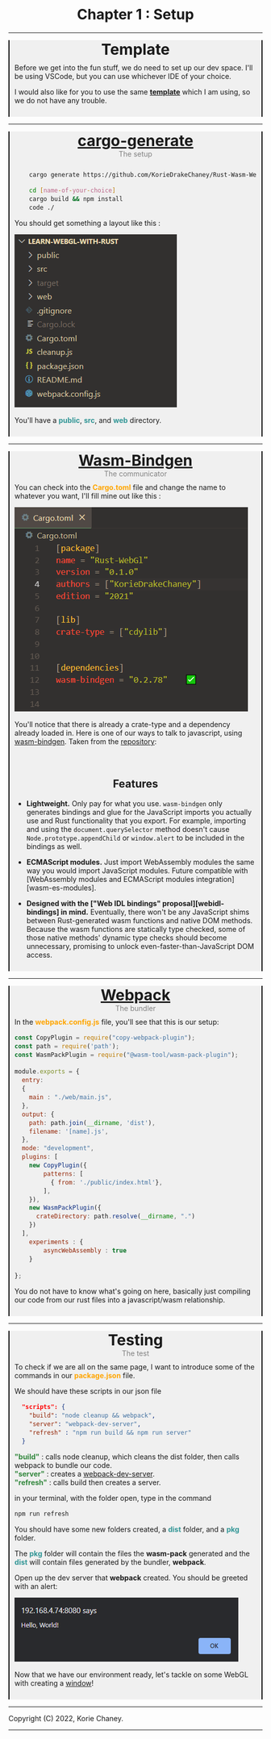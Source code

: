 <br>
<h1 style = "text-align: center;"> Chapter 1 : Setup </h1>

--- 
<div style = "background-color : rgba(0, 0, 0, 0.05); text-align: center; border-left : solid black 2px; border-right : solid black 2px;">
<span style="font-size : 30px;"><b>Template</b></span>
</div>

<div style = "padding:2%;background-color : rgba(0, 0, 0, 0.05); border-left : solid black 2px; border-right : solid black 2px;">
Before we get into the fun stuff, we do need to set up our dev space.
I'll be using VSCode, but you can use whichever IDE of your choice.

I would also like for you to use the same <a target="_blank" href="https://github.com/KorieDrakeChaney/Rust-Wasm-Web-Template"><b>template</b></a> which I am using, so we do not have any trouble. 
</div>

---

<div style = "background-color : rgba(0, 0, 0, 0.05); text-align: center; border-left : solid black 2px; border-right : solid black 2px;">
<span style="font-size : 30px;"><b><a target ="_blank" href="https://github.com/cargo-generate/cargo-generate">cargo-generate</a></b></span>
<br>
<span style="color:grey">The setup</span>
</div>

<div style = "padding:2%;background-color : rgba(0, 0, 0, 0.05); border-left : solid black 2px; border-right : solid black 2px;">

``` bash
    cargo generate https://github.com/KorieDrakeChaney/Rust-Wasm-Web-Template.git
```

``` bash
    cd [name-of-your-choice]
    cargo build && npm install
    code ./
```
You should get something a layout like this :

![screenshot](./c1-s0.png)

You'll have a <b style="color:rgba(50, 150, 150, 1);">public</b>, <b style="color:rgba(50, 150, 150, 1);">src</b>, and <b style="color:rgba(50, 150, 150, 1);">web</b> directory. 
</div>

---
<div style = "background-color : rgba(0, 0, 0, 0.05); text-align: center; border-left : solid black 2px; border-right : solid black 2px;">
<span style="font-size : 30px;"><b><a target ="_blank" href="https://github.com/rustwasm/wasm-bindgen">Wasm-Bindgen</a></b></span>
<br>
<span style="color:grey">The communicator</span>
</div>

<div style = "padding:2%;background-color : rgba(0, 0, 0, 0.05); border-left : solid black 2px; border-right : solid black 2px;">
You can check into the <b style="color:orange">Cargo.toml</b> file and change the name to whatever you want, I'll fill mine out like this :

![screenshot](./c1-s1.png)

You'll notice that there is already a crate-type and a dependency already loaded in. 
Here is one of our ways to talk to javascript, using <a target="_blank" href="https://rustwasm.github.io/wasm-bindgen/">wasm-bindgen</a>. Taken from the <a target="_blank" href="https://github.com/rustwasm/wasm-bindgen">repository</a>:
</div>

<div style = "padding:2%;background-color : rgba(0, 0, 0, 0.05); border-left : solid black 2px; border-right : solid black 2px;">
<h2 style="text-align:center"> <b>Features</b> </h2>

* **Lightweight.** Only pay for what you use. `wasm-bindgen` only generates
  bindings and glue for the JavaScript imports you actually use and Rust
  functionality that you export. For example, importing and using the
  `document.querySelector` method doesn't cause `Node.prototype.appendChild` or
  `window.alert` to be included in the bindings as well.

* **ECMAScript modules.** Just import WebAssembly modules the same way you would
  import JavaScript modules. Future compatible with [WebAssembly modules and
  ECMAScript modules integration][wasm-es-modules].

* **Designed with the ["Web IDL bindings" proposal][webidl-bindings] in mind.**
  Eventually, there won't be any JavaScript shims between Rust-generated wasm
  functions and native DOM methods. Because the wasm functions are statically
  type checked, some of those native methods' dynamic type checks should become
  unnecessary, promising to unlock even-faster-than-JavaScript DOM access.
</div>

---

<div style = "background-color : rgba(0, 0, 0, 0.05); text-align: center; border-left : solid black 2px; border-right : solid black 2px; ">
<span style="font-size : 30px;"><b><a target ="_blank" href="https://webpack.js.org/">Webpack</a></b></span>
<br>
<span style="color:grey">The bundler</span>
</div>
<div style = "padding:2%;background-color : rgba(0, 0, 0, 0.05); border-left : solid black 2px; border-right : solid black 2px;">
In the <b style="color : orange">webpack.config.js</b> file, you'll see that this is our setup:

``` javascript
const CopyPlugin = require("copy-webpack-plugin");
const path = require('path');
const WasmPackPlugin = require("@wasm-tool/wasm-pack-plugin");

module.exports = {
  entry: 
  {
    main : "./web/main.js",
  },
  output: {
    path: path.join(__dirname, 'dist'),
    filename: '[name].js',
  },
  mode: "development",
  plugins: [
    new CopyPlugin({
        patterns: [
          { from: './public/index.html'},
        ],
    }), 
    new WasmPackPlugin({
      crateDirectory: path.resolve(__dirname, ".")
    })
  ],
    experiments : {
        asyncWebAssembly : true
    }

};

```

You do not have to know what's going on here, basically just compiling our code from our rust files into a javascript/wasm relationship.
</div>

--- 

<div style = "background-color : rgba(0, 0, 0, 0.05); text-align: center; border-left : solid black 2px; border-right : solid black 2px;">
<span style="font-size : 30px;"><b>Testing</b></span>
<br>
<span style="color:grey">The test</span>
</div>
<div style = "padding:2%;background-color : rgba(0, 0, 0, 0.05); border-left : solid black 2px; border-right : solid black 2px;">
To check if we are all on the same page, I want to introduce some of the commands in our <b style="color : orange">package.json</b> file. 

We should have these scripts in our json file

```json 
  "scripts": {
    "build": "node cleanup && webpack",
    "server": "webpack-dev-server",
    "refresh" : "npm run build && npm run server"
  }
```
<b style="color : rgba(50, 135, 61, 1)">"build"</b> : calls node cleanup, which cleans the dist folder, then calls webpack to bundle our code.
<br>
<b style="color : rgba(50, 135, 61, 1)">"server"</b> : creates a <a target="_blank" href="https://webpack.js.org/configuration/dev-server/">webpack-dev-server</a>.
<br>
<b style="color : rgba(50, 135, 61, 1)">"refresh"</b> : calls build then creates a server.

in your terminal, with the folder open, type in the command 

```bash
npm run refresh
```

You should have some new folders created, a <b style="color:rgba(50, 150, 150, 1);">dist</b> folder, and a <b style="color:rgba(50, 150, 150, 1);">pkg</b> folder.

The <b style="color:rgba(50, 150, 150, 1);">pkg</b> folder will contain the files the <b>wasm-pack</b> generated and the <b style="color:rgba(50, 150, 150, 1);">dist</b> will contain files generated by the bundler, <b>webpack</b>.

Open up the dev server that <b>webpack</b> created. You should be greeted with an alert:

![screenshot](./c1-s2.png)

Now that we have our environment ready, let's tackle on some WebGL with creating a <a href="./chapter_2.html">window</a>!

</div>

---

Copyright (C) 2022, Korie Chaney.

---

